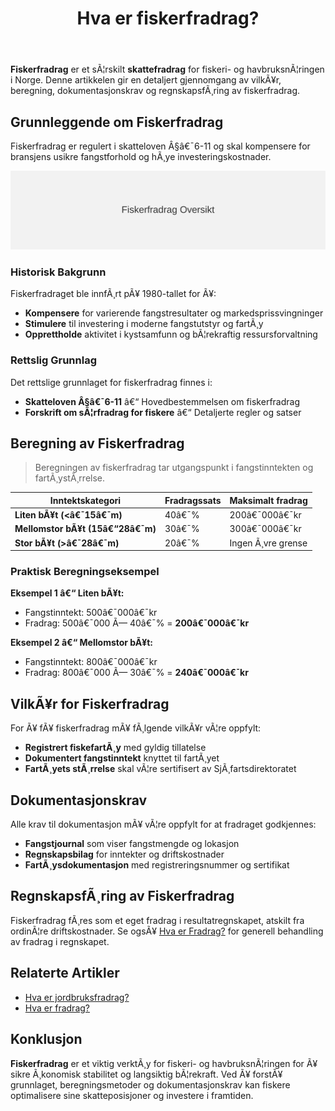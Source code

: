 ﻿---
title: "Hva er fiskerfradrag?"
meta_title: "Hva er fiskerfradrag?"
meta_description: '**Fiskerfradrag** er et sÃ¦rskilt **skattefradrag** for fiskeri- og havbruksnÃ¦ringen i Norge. Denne artikkelen gir en detaljert gjennomgang av vilkÃ¥r, beregni...'
slug: hva-er-fiskerfradrag
type: blog
layout: pages/single
---

**Fiskerfradrag** er et sÃ¦rskilt **skattefradrag** for fiskeri- og havbruksnÃ¦ringen i Norge. Denne artikkelen gir en detaljert gjennomgang av vilkÃ¥r, beregning, dokumentasjonskrav og regnskapsfÃ¸ring av fiskerfradrag.

## Grunnleggende om Fiskerfradrag

Fiskerfradrag er regulert i skatteloven Â§â€¯6-11 og skal kompensere for bransjens usikre fangstforhold og hÃ¸ye investeringskostnader.

![Fiskerfradrag Oversikt](fiskerfradrag-oversikt.svg)

### Historisk Bakgrunn

Fiskerfradraget ble innfÃ¸rt pÃ¥ 1980-tallet for Ã¥:

* **Kompensere** for varierende fangstresultater og markedsprissvingninger
* **Stimulere** til investering i moderne fangstutstyr og fartÃ¸y
* **Opprettholde** aktivitet i kystsamfunn og bÃ¦rekraftig ressursforvaltning

### Rettslig Grunnlag

Det rettslige grunnlaget for fiskerfradrag finnes i:

* **Skatteloven Â§â€¯6-11** â€“ Hovedbestemmelsen om fiskerfradrag
* **Forskrift om sÃ¦rfradrag for fiskere** â€“ Detaljerte regler og satser

## Beregning av Fiskerfradrag

> Beregningen av fiskerfradrag tar utgangspunkt i fangstinntekten og fartÃ¸ystÃ¸rrelse.

| Inntektskategori                 | Fradragssats | Maksimalt fradrag |
|----------------------------------|--------------|-------------------|
| **Liten bÃ¥t (<â€¯15â€¯m)**           | 40â€¯%         | 200â€¯000â€¯kr        |
| **Mellomstor bÃ¥t (15â€“28â€¯m)**     | 30â€¯%         | 300â€¯000â€¯kr        |
| **Stor bÃ¥t (>â€¯28â€¯m)**            | 20â€¯%         | Ingen Ã¸vre grense |

### Praktisk Beregningseksempel

**Eksempel 1 â€“ Liten bÃ¥t:**  
- Fangstinntekt: 500â€¯000â€¯kr  
- Fradrag: 500â€¯000 Ã— 40â€¯% = **200â€¯000â€¯kr**

**Eksempel 2 â€“ Mellomstor bÃ¥t:**  
- Fangstinntekt: 800â€¯000â€¯kr  
- Fradrag: 800â€¯000 Ã— 30â€¯% = **240â€¯000â€¯kr**

## VilkÃ¥r for Fiskerfradrag

For Ã¥ fÃ¥ fiskerfradrag mÃ¥ fÃ¸lgende vilkÃ¥r vÃ¦re oppfylt:

* **Registrert fiskefartÃ¸y** med gyldig tillatelse
* **Dokumentert fangstinntekt** knyttet til fartÃ¸yet
* **FartÃ¸yets stÃ¸rrelse** skal vÃ¦re sertifisert av SjÃ¸fartsdirektoratet

## Dokumentasjonskrav

Alle krav til dokumentasjon mÃ¥ vÃ¦re oppfylt for at fradraget godkjennes:

* **Fangstjournal** som viser fangstmengde og lokasjon
* **Regnskapsbilag** for inntekter og driftskostnader
* **FartÃ¸ysdokumentasjon** med registreringsnummer og sertifikat

## RegnskapsfÃ¸ring av Fiskerfradrag

Fiskerfradrag fÃ¸res som et eget fradrag i resultatregnskapet, atskilt fra ordinÃ¦re driftskostnader. Se ogsÃ¥ [Hva er Fradrag?](/blogs/regnskap/hva-er-fradrag "Hva er Fradrag i Regnskap? Komplett Guide til Skattefradrag og RegnskapsfÃ¸ring") for generell behandling av fradrag i regnskapet.

## Relaterte Artikler

* [Hva er jordbruksfradrag?](/blogs/regnskap/hva-er-jordbruksfradrag "Hva er Jordbruksfradrag? Komplett Guide til Landbruksfradrag og Skattefordeler")
* [Hva er fradrag?](/blogs/regnskap/hva-er-fradrag "Hva er Fradrag i Regnskap? Komplett Guide til Skattefradrag og RegnskapsfÃ¸ring")

## Konklusjon

**Fiskerfradrag** er et viktig verktÃ¸y for fiskeri- og havbruksnÃ¦ringen for Ã¥ sikre Ã¸konomisk stabilitet og langsiktig bÃ¦rekraft. Ved Ã¥ forstÃ¥ grunnlaget, beregningsmetoder og dokumentasjonskrav kan fiskere optimalisere sine skatteposisjoner og investere i framtiden.
